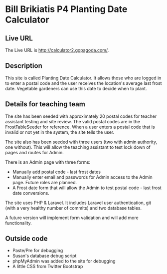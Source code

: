 # Bill Brikiatis P4 Planting Date Calculator

## Live URL
The Live URL is <http://calculator2.gopagoda.com/>.

## Description
This site is called Planting Date Calculator. It allows those who are logged in to enter a postal code and the user receives the location's average last frost date. Vegetable gardeners can use this date to decide when to plant.

## Details for teaching team
The site has been seeded with approximately 20 postal codes for teacher assistant testing and site review. The valid postal codes are in the FrostTableSeeder for reference. When a user enters a postal code that is invalid or not yet in the system, the site tells the user.

The site also has been seeded with three users (two with admin authority, one without). This will allow the teaching assistant to test lock down of pages and routes for Admin.

There is an Admin page with three forms:
* Manually add postal code - last frost dates
* Manually enter email and passwords for Admin access to the Admin page. Future roles are planned.
* A Frost date form that will allow the Admin to test postal code - last frost date conversions.

The site uses PHP & Laravel. It includes Laravel user authentication, git (with a very healthy number of commits) and two database tables.

A future version will implement form validation and will add more functionality.

## Outside code
* Paste/Pre for debugging
* Susan's database debug script
* phpMyAdmin was added to the site for debugging
* A little CSS from Twitter Bootstrap


